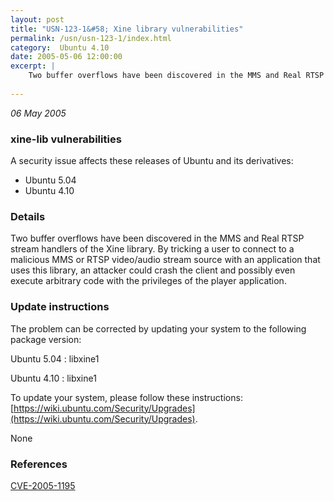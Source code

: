 ```yaml
---
layout: post
title: "USN-123-1&#58; Xine library vulnerabilities"
permalink: /usn/usn-123-1/index.html
category:  Ubuntu 4.10
date: 2005-05-06 12:00:00
excerpt: |
    Two buffer overflows have been discovered in the MMS and Real RTSP stream handlers of the Xine library. By tricking a user to connect to a malicious MMS or RTSP video/audio stream source with an application that uses this library, an attacker could crash the client and possibly even execute arbitrary code with the privileges of the player application.
    
--- 
```

 
 

*06 May 2005*

### xine-lib vulnerabilities

A security issue affects these releases of Ubuntu and its derivatives:

* Ubuntu 5.04
* Ubuntu 4.10

### Details

Two buffer overflows have been discovered in the MMS and Real RTSP stream handlers of the Xine library. By tricking a user to connect to a malicious MMS or RTSP video/audio stream source with an application that uses this library, an attacker could crash the client and possibly even execute arbitrary code with the privileges of the player application.

### Update instructions

The problem can be corrected by updating your system to the following package version:

Ubuntu 5.04
 : libxine1 

Ubuntu 4.10
 : libxine1 

To update your system, please follow these instructions: [https://wiki.ubuntu.com/Security/Upgrades](https://wiki.ubuntu.com/Security/Upgrades).

None

### References

 
 [CVE-2005-1195](http://people.ubuntu.com/~ubuntu-security/cve/CVE-2005-1195)
 

